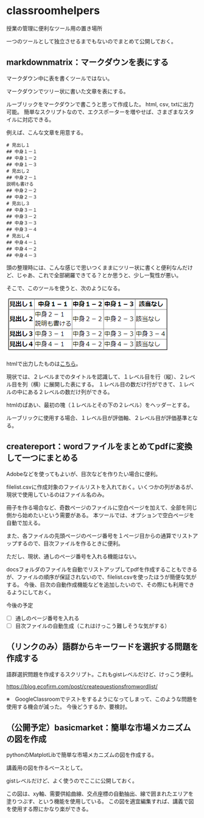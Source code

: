 # classroomhelpers
授業の管理に便利なツール用の置き場所

一つのツールとして独立させるまでもないのでまとめて公開しておく。

## markdownmatrix：マークダウンを表にする
マークダウン中に表を書くツールではない。

マークダウンでツリー状に書いた文章を表にする。

ルーブリックをマークダウンで書こうと思って作成した。
html, csv, txtに出力可能。
簡単なスクリプトなので、エクスポーターを増やせば、さまざまなスタイルに対応できる。

例えば、こんな文章を用意する。

```
# 見出し１
## 中身１－１
## 中身１－２
## 中身１－３
# 見出し２
## 中身２－１
説明も書ける
## 中身２－２
## 中身２－３
# 見出し３
## 中身３－１
## 中身３－２
## 中身３－３
## 中身３－４
# 見出し４
## 中身４－１
## 中身４－２
## 中身４－３
```

頭の整理時には、こんな感じで思いつくままにツリー状に書くと便利なんだけど、じゃあ、これで全部網羅できてる？とか思うと、少し一覧性が悪い。

そこで、このツールを使うと、次のようになる。

![処理結果の例](markdownmatrix/sample.png)

htmlで出力したものは[こちら](markdownmatrix/markdownsource.html)。

現状では、２レベルまでのタイトルを認識して、１レベル目を行（縦）、２レベル目を列（横）に展開した表にする。
１レベル目の数だけ行ができて、１レベルの中にある２レベルの数だけ列ができる。

htmlのばあい、最初の塊（１レベルとその下の２レベル）をヘッダーとする。

ルーブリックに使用する場合、１レベル目が評価軸、２レベル目が評価基準となる。

## createreport：wordファイルをまとめてpdfに変換して一つにまとめる
Adobeなどを使ってもよいが、目次などを作りたい場合に便利。

filelist.csvに作成対象のファイルリストを入れておく。いくつかの列があるが、現状で使用しているのはファイル名のみ。

冊子を作る場合など、奇数ページのファイルに空白ページを加えて、全部を同じ側から始めたいという需要がある。
本ツールでは、オプションで空白ページを自動で加える。

また、各ファイルの先頭ページのページ番号を１ページ目からの通算でリストアップするので、目次ファイルを作るときに便利。

ただし、現状、通しのページ番号を入れる機能はない。

docsフォルダのファイルを自動でリストアップしてpdfを作成することもできるが、ファイルの順序が保証されないので、filelist.csvを使ったほうが簡便な気がする。
今後、目次の自動作成機能などを追加したいので、その際にも利用できるようにしておく。

今後の予定
- [ ] 通しのページ番号を入れる
- [ ] 目次ファイルの自動生成（これはけっこう難しそうな気がする）

## （リンクのみ）語群からキーワードを選択する問題を作成する
語群選択問題を作成するスクリプト。これもgistレベルだけど、けっこう便利。

https://blog.ecofirm.com/post/createquestionsfromwordlist/

※　GoogleClassroomでテストをするようになってしまって、このような問題を使用する機会が減った。
今後どうするか、要検討。

## （公開予定）basicmarket：簡単な市場メカニズムの図を作成
pythonのMatplotLibで簡単な市場メカニズムの図を作成する。

講義用の図を作るベースとして。

gistレベルだけど、よく使うのでここに公開しておく。

この図は、xy軸、需要供給曲線、交点座標の自動抽出、線で囲まれたエリアを塗りつぶす、という機能を使用している。
この図を適宜編集すれば、講義で図を使用する際にかなり楽ができる。



